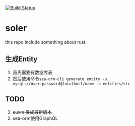 [![Build Status](https://app.travis-ci.com/traitmeta/soler.svg?branch=main)](https://app.travis-ci.com/traitmeta/soler)

# soler

this repo include something about rust.

## 生成Entity

1. 首先需要有数据库表
2. 然后使用命令`sea-orm-cli generate entity -u mysql://user:password@localhost/name -o entities/src`

## TODO

1. ~~auxm 换成最新版本~~
2. sea-orm使用GraphQL
